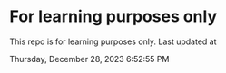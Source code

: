 # For learning purposes only
This repo is for learning purposes only.
Last updated at

Thursday, December 28, 2023 6:52:55 PM

